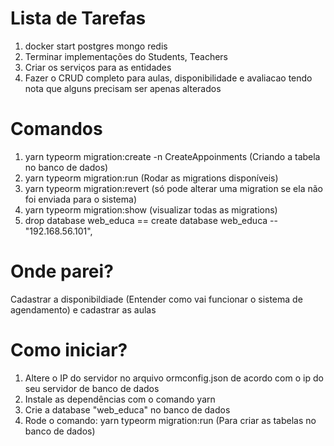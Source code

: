 # Lista de Tarefas

1. docker start postgres mongo redis
2. Terminar implementações do Students, Teachers
3. Criar os serviços para as entidades
4. Fazer o CRUD completo para aulas, disponibilidade e avaliacao tendo nota que alguns precisam ser apenas alterados

# Comandos

1. yarn typeorm migration:create -n CreateAppoinments (Criando a tabela no banco de dados)
2. yarn typeorm migration:run (Rodar as migrations disponíveis)
3. yarn typeorm migration:revert (só pode alterar uma migration se ela não foi enviada para o sistema)
4. yarn typeorm migration:show (visualizar todas as migrations)
5. drop database web_educa  == create database web_educa -- "192.168.56.101",

# Onde parei?

Cadastrar a disponibildiade (Entender como vai funcionar o sistema de agendamento) e cadastrar as aulas

# Como iniciar?

1. Altere o IP do servidor no arquivo ormconfig.json de acordo com o ip do seu servidor de banco de dados
2. Instale as dependências com o comando yarn
3. Crie a database "web_educa" no banco de dados
4. Rode o comando: yarn typeorm migration:run    (Para criar as tabelas no banco de dados)
